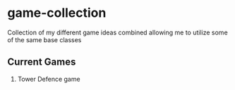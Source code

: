 # game-collection
Collection of my different game ideas combined allowing me to utilize some of the same base classes


## Current Games
1. Tower Defence game